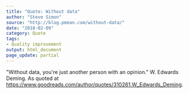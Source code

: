 ```yaml
---
title: "Quote: Without data"
author: "Steve Simon"
source: "http://blog.pmean.com/without-data/"
date: "2018-02-09"
category: Quote
tags:
- Quality improvement
output: html_document
page_update: partial
---
```


"Without data, you're just another person with an opinion." W. Edwards
Deming. As quoted at
<https://www.goodreads.com/author/quotes/310261.W_Edwards_Deming>.

<!---more--->



